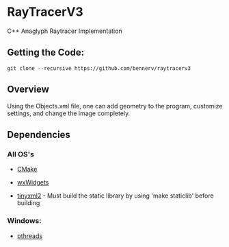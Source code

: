 # RayTracerV3
C++ Anaglyph Raytracer Implementation

## Getting the Code:
``` 
git clone --recursive https://github.com/bennerv/raytracerv3
```

## Overview
Using the Objects.xml file, one can add geometry to the program, customize settings, and change the image completely.

## Dependencies

### All OS's
 
* [CMake](https://cmake.org)

* [wxWidgets](http://www.wxwidgets.org)

* [tinyxml2](https://github.com/leethomason/tinyxml2) - Must build the static library by using 'make staticlib' before building

### Windows:
  
* [pthreads](https://www.sourceware.org/pthreads-win32/)
  
  
